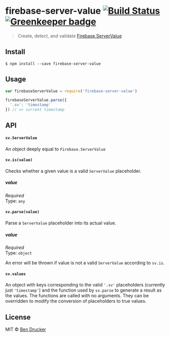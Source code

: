 # firebase-server-value [![Build Status](https://travis-ci.org/bendrucker/firebase-server-value.svg?branch=master)](https://travis-ci.org/bendrucker/firebase-server-value) [![Greenkeeper badge](https://badges.greenkeeper.io/bendrucker/firebase-server-value.svg)](https://greenkeeper.io/)

> Create, detect, and validate [Firebase.ServerValue](https://www.firebase.com/docs/web/api/servervalue/)


## Install

```
$ npm install --save firebase-server-value
```


## Usage

```js
var firebaseServerValue = require('firebase-server-value')

firebaseServerValue.parse({
  '.sv': 'timestamp'
}) // => current timestamp
```

## API

#### `sv.ServerValue`

An object deeply equal to `Firebase.ServerValue`

#### `sv.is(value)`

Checks whether a given value is a valid `ServerValue` placeholder.

##### value

*Required*  
Type: `any`


#### `sv.parse(value)`

Parse a `ServerValue` placeholder into its actual value.

##### value

*Required*  
Type: `object`

An error will be thrown if value is not a valid `ServerValue` according to `sv.is`.

#### `sv.values`

An object with keys corresponding to the valid `'.sv'` placeholders (currently just `'timestamp'`) and the function used by `sv.parse` to generate a result as the values. The functions are called with no arguments. They can be overridden to modify the conversion of placeholders to true values.


## License

MIT © [Ben Drucker](http://bendrucker.me)
